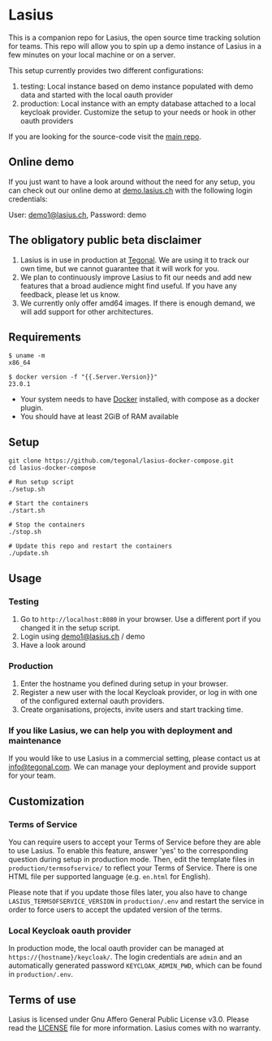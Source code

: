 # Lasius

This is a companion repo for Lasius, the open source time tracking solution for teams. This repo will allow you to spin
up a demo instance of Lasius in a few minutes on your local machine or on a server.

This setup currently provides two different configurations:

1. testing: Local instance based on demo instance populated with demo data and started with the local oauth provider
2. production: Local instance with an empty database attached to a local keycloak provider. Customize the setup to your needs or hook in other oauth providers

If you are looking for the source-code visit the [main repo](https://github.com/tegonal/lasius).

## Online demo

If you just want to have a look around without the need for any setup, you can check out our online demo
at [demo.lasius.ch](https://demo.lasius.ch) with the following login credentials:

User: demo1@lasius.ch, Password: demo

## The obligatory public beta disclaimer

1. Lasius is in use in production at [Tegonal](https://tegonal.com). We are using it to track our own time, but we
   cannot guarantee that it will work for you.
2. We plan to continuously improve Lasius to fit our needs and add new features that a broad audience might find useful.
   If you have any feedback, please let us know.
3. We currently only offer amd64 images. If there is enough demand, we will add support for other architectures.

## Requirements

```
$ uname -m
x86_64

$ docker version -f "{{.Server.Version}}"
23.0.1
```

- Your system needs to have [Docker](https://www.docker.com/) installed, with compose as a docker plugin.
- You should have at least 2GiB of RAM available

## Setup

```
git clone https://github.com/tegonal/lasius-docker-compose.git
cd lasius-docker-compose

# Run setup script
./setup.sh

# Start the containers
./start.sh

# Stop the containers
./stop.sh

# Update this repo and restart the containers
./update.sh
```

## Usage

### Testing

1. Go to `http://localhost:8080` in your browser. Use a different port if you changed it in the setup script.
2. Login using demo1@lasius.ch / demo
3. Have a look around

### Production

1. Enter the hostname you defined during setup in your browser.
2. Register a new user with the local Keycloak provider, or log in with one of the configured external oauth providers.
3. Create organisations, projects, invite users and start tracking time.

### If you like Lasius, we can help you with deployment and maintenance

If you would like to use Lasius in a commercial setting, please contact us
at [info@tegonal.com](mailto:info@tegonal.com). We can manage your deployment and provide support for your team.

## Customization

### Terms of Service

You can require users to accept your Terms of Service before they are able to use Lasius. To enable this feature,
answer 'yes' to the corresponding question during setup in production mode. Then, edit the template files in
`production/termsofservice/` to reflect your Terms of Service. There is one HTML file per supported language
(e.g. `en.html` for English).

Please note that if you update those files later, you also have to change `LASIUS_TERMSOFSERVICE_VERSION` in
`production/.env` and restart the service in order to force users to accept the updated version of the terms.

### Local Keycloak oauth provider

In production mode, the local oauth provider can be managed at `https://{hostname}/keycloak/`. The login
credentials are `admin` and an automatically generated password `KEYCLOAK_ADMIN_PWD`, which can be found in
`production/.env`.

## Terms of use

Lasius is licensed under Gnu Affero General Public License v3.0. Please read the [LICENSE](LICENSE) file for more
information. Lasius comes with no warranty.
